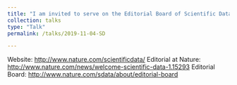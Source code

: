 ```yaml
---
title: "I am invited to serve on the Editorial Board of Scientific Data, a data-focused journal from the publishers of Nature."
collection: talks
type: "Talk"
permalink: /talks/2019-11-04-SD

---
```

Website:  http://www.nature.com/scientificdata/
Editorial at Nature: http://www.nature.com/news/welcome-scientific-data-1.15293
Editorial Board: http://www.nature.com/sdata/about/editorial-board
